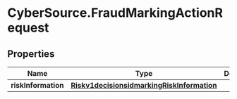 # CyberSource.FraudMarkingActionRequest

## Properties
Name | Type | Description | Notes
------------ | ------------- | ------------- | -------------
**riskInformation** | [**Riskv1decisionsidmarkingRiskInformation**](Riskv1decisionsidmarkingRiskInformation.md) |  | 


